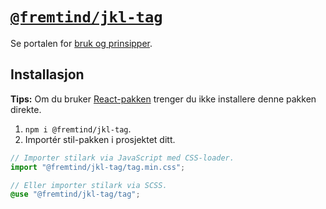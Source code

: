 # [`@fremtind/jkl-tag`](https://jokul.fremtind.no/komponenter/tag)

Se portalen for [bruk og prinsipper](https://jokul.fremtind.no/komponenter/tag).

## Installasjon

**Tips:** Om du bruker [React-pakken](../tag-react/) trenger du ikke installere denne pakken direkte.

1. `npm i @fremtind/jkl-tag`.
2. Importér stil-pakken i prosjektet ditt.

```js
// Importer stilark via JavaScript med CSS-loader.
import "@fremtind/jkl-tag/tag.min.css";
```

```scss
// Eller importer stilark via SCSS.
@use "@fremtind/jkl-tag/tag";
```
